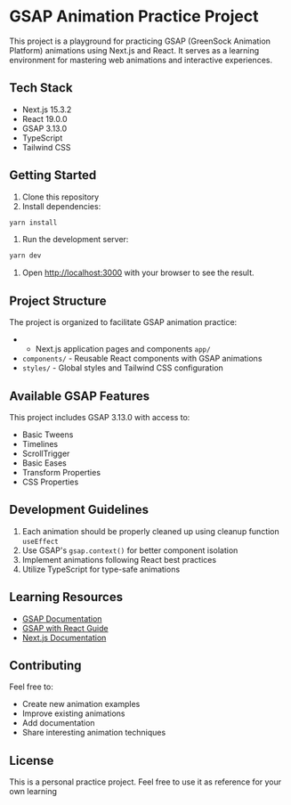 # GSAP Animation Practice Project

This project is a playground for practicing GSAP (GreenSock Animation Platform) animations using Next.js and React. It serves as a learning environment for mastering web animations and interactive experiences.

## Tech Stack

- Next.js 15.3.2
- React 19.0.0
- GSAP 3.13.0
- TypeScript
- Tailwind CSS

## Getting Started

1. Clone this repository
2. Install dependencies:

```bash
yarn install
```
1. Run the development server:
``` bash
yarn dev
```
1. Open [http://localhost:3000](http://localhost:3000) with your browser to see the result.

## Project Structure
The project is organized to facilitate GSAP animation practice:
- - Next.js application pages and components `app/`
- `components/` - Reusable React components with GSAP animations
- `styles/` - Global styles and Tailwind CSS configuration

## Available GSAP Features
This project includes GSAP 3.13.0 with access to:
- Basic Tweens
- Timelines
- ScrollTrigger
- Basic Eases
- Transform Properties
- CSS Properties

## Development Guidelines
1. Each animation should be properly cleaned up using cleanup function `useEffect`
2. Use GSAP's `gsap.context()` for better component isolation
3. Implement animations following React best practices
4. Utilize TypeScript for type-safe animations

## Learning Resources
- [GSAP Documentation](https://greensock.com/docs/)
- [GSAP with React Guide](https://greensock.com/react)
- [Next.js Documentation](https://nextjs.org/docs)

## Contributing
Feel free to:
- Create new animation examples
- Improve existing animations
- Add documentation
- Share interesting animation techniques

## License
This is a personal practice project. Feel free to use it as reference for your own learning
